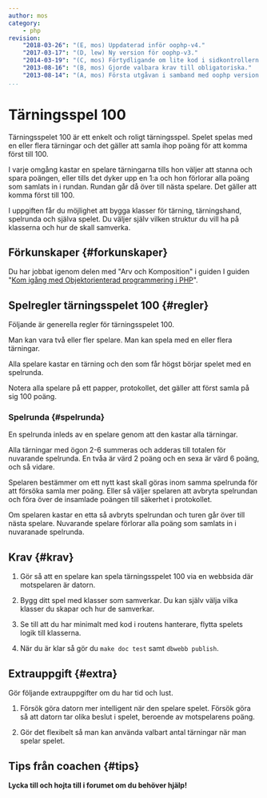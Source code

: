 ```yaml
---
author: mos
category:
    - php
revision:
    "2018-03-26": "(E, mos) Uppdaterad inför oophp-v4."
    "2017-03-17": "(D, lew) Ny version för oophp-v3."
    "2014-03-19": "(C, mos) Förtydligande om lite kod i sidkontrollern."
    "2013-08-16": "(B, mos) Gjorde valbara krav till obligatoriska."
    "2013-08-14": "(A, mos) Första utgåvan i samband med oophp version 2."
...
```

Tärningsspel 100
==================================

Tärningsspelet 100 är ett enkelt och roligt tärningsspel. Spelet spelas med en eller flera tärningar och det gäller att samla ihop poäng för att komma först till 100.

I varje omgång kastar en spelare tärningarna tills hon väljer att stanna och spara poängen, eller tills det dyker upp en 1:a och hon förlorar alla poäng som samlats in i rundan. Rundan går då över till nästa spelare. Det gäller att komma först till 100.

I uppgiften får du möjlighet att bygga klasser för tärning, tärningshand, spelrunda och själva spelet. Du väljer själv vilken struktur du vill ha på klasserna och hur de skall samverka.

<!--more-->


<!--
Ett tärningsspel i Anax kan se ut så här.

[FIGURE src=/image/oophp/v3/dice100.png?w=w1&q=70 caption="Ett tärningsspel i Anax."]
-->



Förkunskaper {#forkunskaper}
-----------------------

Du har jobbat igenom delen med "Arv och Komposition" i guiden I guiden "[Kom igång med Objektorienterad programmering i PHP](guide/kom-igang-med-objektorienterad-programmering-i-php)".



Spelregler tärningsspelet 100 {#regler}
-----------------------

Följande är generella regler för tärningsspelet 100.

Man kan vara två eller fler spelare. Man kan spela med en eller flera tärningar.

Alla spelare kastar en tärning och den som får högst börjar spelet med en spelrunda.

Notera alla spelare på ett papper, protokollet, det gäller att först samla på sig 100 poäng.



### Spelrunda {#spelrunda}

En spelrunda inleds av en spelare genom att den kastar alla tärningar.

Alla tärningar med ögon 2-6 summeras och adderas till totalen för nuvarande spelrunda. En tvåa är värd 2 poäng och en sexa är värd 6 poäng, och så vidare.

Spelaren bestämmer om ett nytt kast skall göras inom samma spelrunda för att försöka samla mer poäng. Eller så väljer spelaren att avbryta spelrundan och föra över de insamlade poängen till säkerhet i protokollet.

Om spelaren kastar en etta så avbryts spelrundan och turen går över till nästa spelare. Nuvarande spelare förlorar alla poäng som samlats in i nuvaranade spelrunda.



Krav {#krav}
-----------------------

1. Gör så att en spelare kan spela tärningsspelet 100 via en webbsida där motspelaren är datorn.

1. Bygg ditt spel med klasser som samverkar. Du kan själv välja vilka klasser du skapar och hur de samverkar.

1. Se till att du har minimalt med kod i routens hanterare, flytta spelets logik till klasserna.

1. När du är klar så gör du `make doc test` samt `dbwebb publish`.



Extrauppgift {#extra}
-----------------------

Gör följande extrauppgifter om du har tid och lust.

1. Försök göra datorn mer intelligent när den spelare spelet. Försök göra så att datorn tar olika beslut i spelet, beroende av motspelarens poäng.

1. Gör det flexibelt så man kan använda valbart antal tärningar när man spelar spelet.



Tips från coachen {#tips}
-----------------------

**Lycka till och hojta till i forumet om du behöver hjälp!**
